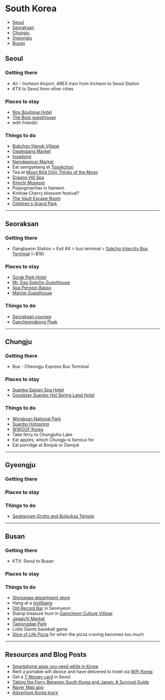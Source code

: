 # South Korea

* [Seoul](#seoul)
* [Seoraksan](#seoraksan)
* [Chungju](#chungju)
* [Gyeongju](#gyeongju)
* [Busan](#busan)

## <a name="seoul"></a>Seoul

### Getting there

* Air - Incheon Airport, AREX train from Incheon to Seoul Station
* KTX to Seoul from other cities

### Places to stay

* [Nox Boutique Hotel](http://www.agoda.com/nox-boutique-hotel/hotel/seoul-kr.html)
* [The Boot guesthouse](http://www.agoda.com/the-boot-guesthouse/hotel/seoul-kr.html)
* with friends!

### Things to do

* [Bukchon Hanok Village](http://english.visitkorea.or.kr/enu/SI/SI_EN_3_1_1_1.jsp?cid=561382)
* [Gwangjang Market](http://www.tripadvisor.com/Attraction_Review-g294197-d1552278-Reviews-Gwangjang_Market-Seoul.html)
* [Insadong](http://www.tripadvisor.com/Attraction_Review-g294197-d592506-Reviews-Insadong-Seoul.html)
* [Namdaemun Market](http://www.tripadvisor.com/Attraction_Review-g294197-d324907-Reviews-Namdaemun_Market-Seoul.html)
* Eat samgyetang at [Tosokchon](http://www.tripadvisor.com/Restaurant_Review-g294197-d1174982-Reviews-Tosokchon-Seoul.html)
* Tea at [Moon Bird Only Thinks of the Moon](http://thesoulofseoul.net/2014/03/24/5894/)
* [Dragon Hill Spa](http://www.tripadvisor.com/Attraction_Review-g294197-d1641304-Reviews-Dragonhill_Spa_Resort-Seoul.html)
* [Kimchi Museum](http://english.visitkorea.or.kr/enu/SI/SI_EN_3_1_1_1.jsp?cid=268153)
* Pojangmachas in Itaewon
* Kimhae Cherry blossom festival?
* [The Vault Escape Room](http://www.myseoulsearching.com/2015/06/the-vault-escape-rooms-hongdae.html)
* [Children's Grand Park](http://www.tripadvisor.com/Attraction_Review-g294197-d592490-Reviews-Seoul_Children_s_Grand_Park-Seoul.html)

<hr />

## <a name="seoraksan"></a>Seoraksan

### Getting there

* Gangbyeon Station > Exit #4 > bus terminal > [Sokcho Intercity Bus Terminal](http://www.sitdowndisco.com/seoul-to-sokcho-seoraksan/) (~$16)

### Places to stay

* [Sorak Park Hotel](http://www.tripadvisor.com/Hotel_Review-g317129-d455989-Reviews-Sorak_Park_Hotel-Sokcho_Gangwon_do.html)
* [Mr. Egg Sokcho Guesthouse](http://www.tripadvisor.com/Hotel_Review-g317129-d7074531-Reviews-Mr_Egg_Sokcho_Guesthouse-Sokcho_Gangwon_do.html)
* [Spa Pension Basso](http://www.agoda.com/spa-pension-basso/hotel/sokcho-si-kr.html)
* [Marine Guesthouse](http://www.agoda.com/marine-guesthouse/hotel/sokcho-si-kr.html)

### Things to do

* [Seoraksan courses](http://english.visitkorea.or.kr/enu/SI/SI_EN_3_6.jsp?cid=257506)
* [Daecheongbong Peak](https://klimbingkoreanmountains.wordpress.com/category/hiking-expeditions/south-korea/national-parks/seoraksan-national-park-%EC%84%A4%EC%95%85%EC%82%B0/)

<hr />

## <a name="chungju"></a>Chungju

### Getting there

* Bus - Cheongju Express Bus Terminal

### Places to stay

* [Suanbo Saipan Spa Hotel](http://www.tripadvisor.com/Hotel_Review-g1047895-d2150823-Reviews-Suanbo_Saipan_Spa_Hotel-Chungju_Chungcheongbuk_do.html)
* [Goodstay Suanbo Hot Spring Land Hotel](http://www.agoda.com/goodstay-suanbo-hot-spring-land-hotel/hotel/chungju-si-kr.html)

### Things to do

* [Woraksan National Park](https://en.wikipedia.org/wiki/Woraksan_National_Park)
* [Suanbo Hotspring](http://english.visitkorea.or.kr/enu/SI/SI_EN_3_1_1_1.jsp?cid=264574)
* [WWOOF Korea](http://wwoofkorea.org/home-english/)
* Take ferry to Chungjuho Lake
* Eat apples, which Chungju is famous for
* Eat porridge at Bonjuk or Damjuk

<hr />

## <a name="gyeongju"></a>Gyeongju

### Getting there

### Places to stay

### Things to do

* [Seokguram Grotto and Bulguksa Temple](http://whc.unesco.org/en/list/736)

<hr />

## <a name="busan"></a>Busan

### Getting there

* KTX: Seoul to Busan

### Places to stay

### Things to do

* [Shinsegae department store](http://www.tripadvisor.com/Attraction_Review-g297884-d2344546-Reviews-Shinsegae_Dept_Store_Centum_City-Busan.html)
* Hang at a [jimjilbang](http://cityawesome.com/busan1/2011/05/songdo-haesoopia-spa-jjimjilbang/)
* [Old Record Bar](http://cityawesome.com/busan1/2012/03/old-record-bar-seomyeon/) in Seomyeon
* Stamp treasure hunt in [Gamcheon Culture Village](http://www.tripadvisor.com/Attraction_Review-g297884-d3901349-Reviews-Gamcheon_Culture_Village-Busan.html)
* [Jagalchi Market](http://www.tripadvisor.com/Attraction_Review-g297884-d1372972-Reviews-Jagalchi_Market-Busan.html)
* [Taejongdae Park](http://www.tripadvisor.com/Attraction_Review-g297884-d1552284-Reviews-Taejongdae-Busan.html)
* Lotte Giants baseball game
* [Slice of Life Pizza](https://www.facebook.com/pizzeriasol/) for when the pizza craving becomes too much

<hr />

## Resources and Blog Posts

* [Smartphone apps you need while in Korea](http://zannahinkorea.blogspot.com/2014/07/smartphone-apps-you-need-while-in-korea.html)
* Rent a portable wifi device and have delivered to hotel via [WiFi Korea](http://wifi-korea.com/Referral.html)
* Get a [T-Money card](http://english.visitkorea.or.kr/enu/TR/TR_EN_5_4.jsp) in Seoul
* [Taking the Ferry Between South Korea and Japan: A Survival Guide](http://tripologist.com/asia/how-to-take-the-ferry-between-south-korea-and-japan/)
* [Naver Map app](https://itunes.apple.com/us/app/neibeo-jido-naver-map/id311867728?mt=8)
* [Adventure Korea tours](http://www.adventurekorea.com/)
